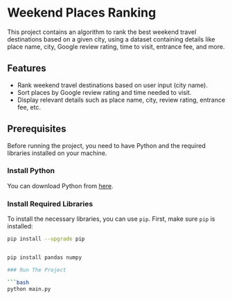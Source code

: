 # Weekend Places Ranking

This project contains an algorithm to rank the best weekend travel destinations based on a given city, using a dataset containing details like place name, city, Google review rating, time to visit, entrance fee, and more.

## Features
- Rank weekend travel destinations based on user input (city name).
- Sort places by Google review rating and time needed to visit.
- Display relevant details such as place name, city, review rating, entrance fee, etc.

## Prerequisites

Before running the project, you need to have Python and the required libraries installed on your machine.

### Install Python
You can download Python from [here](https://www.python.org/downloads/).

### Install Required Libraries

To install the necessary libraries, you can use `pip`. First, make sure `pip` is installed:

```bash
pip install --upgrade pip


pip install pandas numpy

### Run The Project

```bash
python main.py

